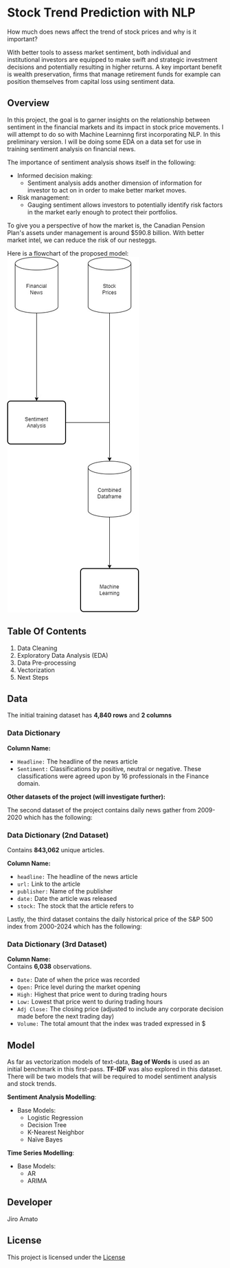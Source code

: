 # **Stock Trend Prediction with NLP**
How much does news affect the trend of stock prices and why is it important?

With better tools to assess market sentiment, both individual and institutional investors are equipped to make swift and strategic investment decisions and potentially resulting in higher returns. A key important benefit is wealth preservation, firms that manage retirement funds for example can position themselves from capital loss using sentiment data.


## **Overview**
In this project, the goal is to garner insights on the relationship between sentiment in the financial markets and its impact in stock price movements. I will attempt to do so with Machine Learninng first incorporating NLP. In this preliminary version. I will be doing some EDA on a data set for use in training sentiment analysis on financial news.

The importance of sentiment analysis shows itself in the following:
- Informed decision making:
  - Sentiment analysis adds another dimension of information for investor to act on in order to make better market moves.
- Risk management:
  - Gauging sentiment allows investors to potentially identify risk factors in the market early enough to protect their portfolios.
 
To give you a perspective of how the market is, the Canadian Pension Plan's assets under management is around $590.8 billion. With better market intel, we can reduce the risk of our nesteggs.

Here is a flowchart of the proposed model:<br>
![image](/docs/figures/flowchart.jpg)


## **Table Of Contents**
1. Data Cleaning
2. Exploratory Data Analysis (EDA)
3. Data Pre-processing
4. Vectorization
5. Next Steps     


## **Data**
The initial training dataset has **4,840 rows** and **2 columns**

### Data Dictionary

**Column Name:**   

- `Headline:` The headline of the news article
- `Sentiment:` Classifications by positive, neutral or negative. These classifications were agreed upon by 16 professionals in the Finance domain.

**Other datasets of the project (will investigate further):**

The second dataset of the project contains daily news gather from 2009-2020 which has the following:

### Data Dictionary (2nd Dataset)
Contains **843,062** unique articles.

**Column Name:**   

- `headline:` The headline of the news article
- `url:` Link to the article
- `publisher:` Name of the publisher
- `date:` Date the article was released
- `stock:` The stock that the article refers to

Lastly, the third dataset contains the daily historical price of the S&P 500 index from 2000-2024 which has the following:

### Data Dictionary (3rd Dataset)

**Column Name:**   
Contains **6,038** observations.

- `Date:` Date of when the price was recorded
- `Open:` Price level during the market opening
- `High:` Highest that price went to during trading hours
- `Low:` Lowest that price went to during trading hours
- `Adj Close:` The closing price (adjusted to include any corporate decision made before the next trading day)
- `Volume:` The total amount that the index was traded expressed in $


## **Model**
As far as vectorization models of text-data, **Bag of Words** is used as an initial benchmark in this first-pass. **TF-IDF** was also explored in this dataset. There will be two models that will be required to model sentiment analysis and stock trends.

**Sentiment Analysis Modelling**:
- Base Models:
	- Logistic Regression
	- Decision Tree
	- K-Nearest Neighbor
	- Naïve Bayes

**Time Series Modelling**:
- Base Models:
	- AR
	- ARIMA

## **Developer**
Jiro Amato

## **License**
This project is licensed under the [License](https://opensource.org/license/mit)
